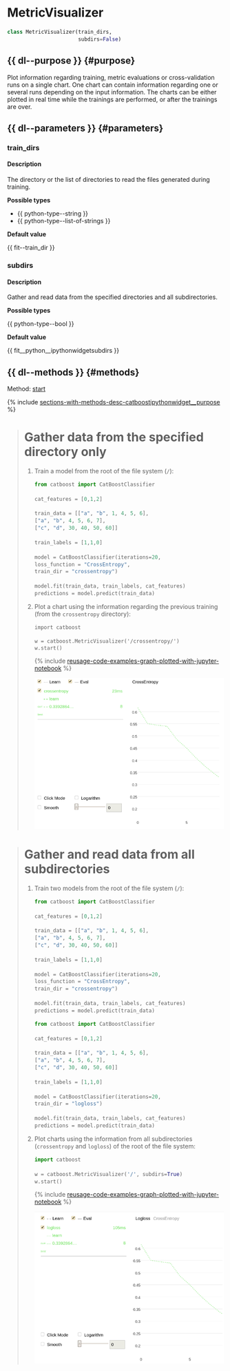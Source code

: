 # MetricVisualizer

```python
class MetricVisualizer(train_dirs,
                       subdirs=False)
```

## {{ dl--purpose }} {#purpose}

Plot information regarding training, metric evaluations or cross-validation runs on a single chart. One chart can contain information regarding one or several runs depending on the input information. The charts can be either plotted in real time while the trainings are performed, or after the trainings are over.

## {{ dl--parameters }} {#parameters}
### train_dirs

#### Description

The directory or the list of directories to read the files generated during training.

**Possible types**

- {{ python-type--string }}
- {{ python-type--list-of-strings }}

**Default value**

{{ fit--train_dir }}

### subdirs

#### Description

Gather and read data from the specified directories and all subdirectories.

**Possible types**

{{ python-type--bool }}

**Default value**

{{ fit__python__ipythonwidgetsubdirs }}

## {{ dl--methods }} {#methods}

Method: [start](python-reference_catboostipythonwidget_update_widget.md)

{% include [sections-with-methods-desc-catboostipythonwidget__purpose](../_includes/work_src/reusage/catboostipythonwidget__purpose.md) %}



> # Gather data from the specified directory only
>
> 1. Train a model from the root of the file system (`/`):
>     ```python
>     from catboost import CatBoostClassifier
>
>     cat_features = [0,1,2]
>
>     train_data = [["a", "b", 1, 4, 5, 6],
>     ["a", "b", 4, 5, 6, 7],
>     ["c", "d", 30, 40, 50, 60]]
>
>     train_labels = [1,1,0]
>
>     model = CatBoostClassifier(iterations=20,
>     loss_function = "CrossEntropy",
>     train_dir = "crossentropy")
>
>     model.fit(train_data, train_labels, cat_features)
>     predictions = model.predict(train_data)
>     ```
>
> 1. Plot a chart using the information regarding the previous training (from the `crossentropy` directory):
>     ```
>     import catboost
>
>     w = catboost.MetricVisualizer('/crossentropy/')
>     w.start()
>     ```
>
>     {% include [reusage-code-examples-graph-plotted-with-jupyter-notebook](../_includes/work_src/reusage-code-examples/graph-plotted-with-jupyter-notebook.md) %}
>
>     ![](../images/interface__visualization-tools__jupyter__cross-entropy.png)

> # Gather and read data from all subdirectories
>
> 1. Train two models from the root of the file system (`/`):
>
>     ```python
>     from catboost import CatBoostClassifier
>
>     cat_features = [0,1,2]
>
>     train_data = [["a", "b", 1, 4, 5, 6],
>     ["a", "b", 4, 5, 6, 7],
>     ["c", "d", 30, 40, 50, 60]]
>
>     train_labels = [1,1,0]
>
>     model = CatBoostClassifier(iterations=20,
>     loss_function = "CrossEntropy",
>     train_dir = "crossentropy")
>
>     model.fit(train_data, train_labels, cat_features)
>     predictions = model.predict(train_data)
>     ```
>
>     ```python
>     from catboost import CatBoostClassifier
>
>     cat_features = [0,1,2]
>
>     train_data = [["a", "b", 1, 4, 5, 6],
>     ["a", "b", 4, 5, 6, 7],
>     ["c", "d", 30, 40, 50, 60]]
>
>     train_labels = [1,1,0]
>
>     model = CatBoostClassifier(iterations=20,
>     train_dir = "logloss")
>
>     model.fit(train_data, train_labels, cat_features)
>     predictions = model.predict(train_data)
>     ```
>
> 1. Plot charts using the information from all subdirectories (`crossentropy` and `logloss`) of the root of the file system:
>     ```python
>     import catboost
>
>     w = catboost.MetricVisualizer('/', subdirs=True)
>     w.start()
>     ```
>
>     {% include [reusage-code-examples-graph-plotted-with-jupyter-notebook](../_includes/work_src/reusage-code-examples/graph-plotted-with-jupyter-notebook.md) %}
>
>     ![](../images/interface__visualization-tools__jupyter__cross-entropy_and_logloss.png)
